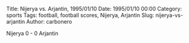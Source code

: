 Title: Nijerya vs. Arjantin, 1995/01/10
Date: 1995/01/10 00:00
Category: sports
Tags: football, football scores, Nijerya, Arjantin
Slug: nijerya-vs-arjantin
Author: carbonero


Nijerya 0 - 0 Arjantin
